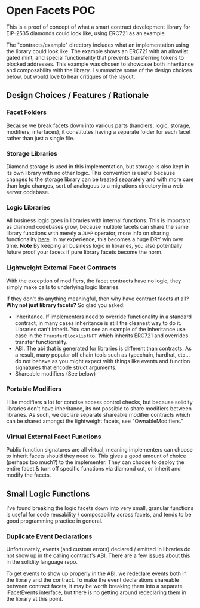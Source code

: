 # Open Facets POC

This is a proof of concept of what a smart contract development library for EIP-2535 diamonds could look like, using ERC721 as an example.

The "contracts/example" directory includes what an implementation using the library could look like. The example shows an ERC721 with an allowlist gated mint, and special functionality that prevents transferring tokens to blocked addresses. This example was chosen to showcase both inheritance and composability with the library. I summarize some of the design choices below, but would love to hear critiques of the layout.

## Design Choices / Features / Rationale

### Facet Folders

Because we break facets down into various parts (handlers, logic, storage, modifiers, interfaces), it constitutes having a separate folder for each facet rather than just a single file.

### Storage Libraries

Diamond storage is used in this implementation, but storage is also kept in its own library with no other logic. This convention is useful because changes to the storage library can be treated separately and with more care than logic changes, sort of analogous to a migrations directory in a web server codebase.


### Logic Libraries

All business logic goes in libraries with internal functions. This is important as diamond codebases grow, because multiple facets can share the same library functions with merely a `JUMP` operator, more info on sharing functionality [here](https://eip2535diamonds.substack.com/p/how-to-share-functions-between-facets?s=w). In my experience, this becomes a huge DRY win over time. **Note** By keeping all business logic in libraries, you also potentially future proof your facets if pure library facets become the norm.


### Lightweight External Facet Contracts

With the exception of modifiers, the facet contracts have no logic, they simply make calls to underlying logic libraries. 

If they don't do anything meaningful, then why have contract facets at all? **Why not just library facets?** So glad you asked:

- Inheritance. If implementers need to override functionality in a standard contract, in many cases inheritance is still the cleanest way to do it. Libraries can't inherit. You can see an example of the inheritance use case in the `TransferBlocklistNFT` which inherits ERC721 and overrides transfer functionality.
- ABI. The abi that is generated for libraries is different than contracts. As a result, many popular off chain tools such as typechain, hardhat, etc... do not behave as you might expect with things like events and function signatures that encode struct arguments.
- Shareable modifiers (See below)

### Portable Modifiers

I like modifiers a lot for concise access control checks, but because solidity libraries don't have inheritance, its not possible to share modifiers between libraries. As such, we declare separate shareable modifier contracts which can be shared amongst the lightweight facets, see "OwnableModifiers."

### Virtual External Facet Functions

Public function signatures are all virtual, meaning implementers can choose to inherit facets should they need to. This gives a good amount of choice (perhaps too much?) to the implementer. They can choose to deploy the entire facet & turn off specific functions via diamond cut, or inherit and modify the facets.

## Small Logic Functions

I've found breaking the logic facets down into very small, granular functions is useful for code reusability / composability across facets, and tends to be good programming practice in general.

### Duplicate Event Declarations

Unfortunately, events (and custom errors) declared / emitted in libraries do not show up in the calling contract's ABI. There are a few [issues](https://github.com/ethereum/solidity/issues/9765) about this in the solidity language repo.

To get events to show up properly in the ABI, we redeclare events both in the library and the contract. To make the event declarations shareable between contract facets, it may be worth breaking them into a separate IFacetEvents interface, but there is no getting around redeclaring them in the library at this point.

